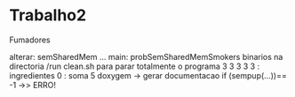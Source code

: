 # Trabalho2
Fumadores

alterar: semSharedMem ...
main: probSemSharedMemSmokers
binarios na directoria /run
clean.sh para parar totalmente o programa
3 3 3 3  3 : ingredientes 0 : soma 5
doxygem -> gerar documentacao
if (sempup(...))== -1 ->> ERRO!
